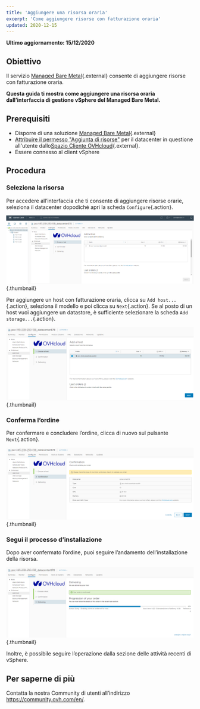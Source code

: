 ```yaml
---
title: 'Aggiungere una risorsa oraria'
excerpt: 'Come aggiungere risorse con fatturazione oraria'
updated: 2020-12-15
---
```


**Ultimo aggiornamento: 15/12/2020**

## Obiettivo

Il servizio [Managed Bare Metal](https://www.ovhcloud.com/it/managed-bare-metal/){.external} consente di aggiungere risorse con fatturazione oraria.

**Questa guida ti mostra come aggiungere una risorsa oraria dall’interfaccia di gestione vSphere del Managed Bare Metal.**

## Prerequisiti

* Disporre di una soluzione [Managed Bare Metal](https://www.ovhcloud.com/it/managed-bare-metal/){.external}
* [Attribuire il permesso "Aggiunta di risorse"](/pages/bare_metal_cloud/managed_bare_metal/change-user-rights) per il datacenter in questione all'utente dallo[Spazio Cliente OVHcloud](https://www.ovh.com/auth/?action=gotomanager&from=https://www.ovh.it/&ovhSubsidiary=it){.external}.
* Essere connesso al client vSphere


## Procedura

### Seleziona la risorsa

Per accedere all’interfaccia che ti consente di aggiungere risorse orarie, seleziona il datacenter dopodiché apri la scheda `Configure`{.action}.

![Aggiunta di un host](images/addhost_ess_01.png){.thumbnail}

Per aggiungere un host con fatturazione oraria, clicca su `Add host...`{.action}, seleziona il modello e poi clicca su `Next`{.action}. Se al posto di un host vuoi aggiungere un datastore, è sufficiente selezionare la scheda `Add storage...`{.action}.

![Aggiunta di un host](images/addhost_ess_02.png){.thumbnail}


### Conferma l’ordine

Per confermare e concludere l’ordine, clicca di nuovo sul pulsante `Next`{.action}.

![conferma ordine](images/addhost_ess_03.png){.thumbnail}

### Segui il processo d’installazione

Dopo aver confermato l’ordine, puoi seguire l’andamento dell’installazione della risorsa.

![installazione](images/addhost_ess_04.png){.thumbnail}

Inoltre, è possibile seguire l’operazione dalla sezione delle attività recenti di vSphere. 


## Per saperne di più

Contatta la nostra Community di utenti all’indirizzo <https://community.ovh.com/en/>.